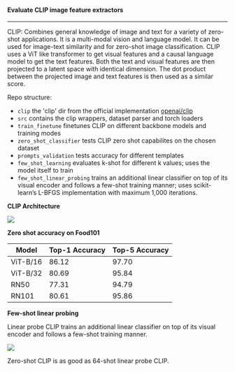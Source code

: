 #### Evaluate CLIP image feature extractors
____

CLIP: Combines general knowledge of image and text for a variety of zero-shot applications. 
It is a multi-modal vision and language model. It can be used for image-text similarity and for zero-shot image classification. 
CLIP uses a ViT like transformer to get visual features and a causal language model to get the text features. 
Both the text and visual features are then projected to a latent space with identical dimension. 
The dot product between the projected image and text features is then used as a similar score.

Repo structure:

- `clip` the 'clip' dir from the official implementation [openai/clip](https://github.com/openai/CLIP)
- `src` contains the clip wrappers, dataset parser and torch loaders
- `train_finetune` finetunes CLIP on different backbone models and training modes
- `zero_shot_classifier` tests CLIP zero shot capabilites on the chosen dataset
- `prompts_validation` tests accuracy for different templates
- `few_shot_learning` evaluates k-shot for different k values; uses the model itself to train
- `few_shot_linear_probing` trains an additional linear classifier on top of its visual encoder 
and follows a few-shot training manner; uses scikit-learn’s L-BFGS implementation with maximum 1,000 iterations.


**CLIP Architecture**

<img src="https://i.ibb.co/QHZ1ksT/Screen-Shot-2021-12-11-at-2-00-08-PM.png" />

</br>


**Zero shot accuracy on Food101**

| Model    | Top-1 Accuracy | Top-5 Accuracy |
| -------- | -------------- | -------------- |
| ViT-B/16 | 86.12          | 97.70          |
| ViT-B/32 | 80.69          | 95.84          |
| RN50     | 77.31          | 94.79          |
| RN101    | 80.61          | 95.86          |


**Few-shot linear probing**

Linear probe CLIP trains an additional linear classifier on top of its visual encoder and follows a few-shot training manner.

<img src="https://i.ibb.co/MfxK6Gy/vit16kshotlinearprobe.png"/> 

Zero-shot CLIP is as good as 64-shot linear probe CLIP.
